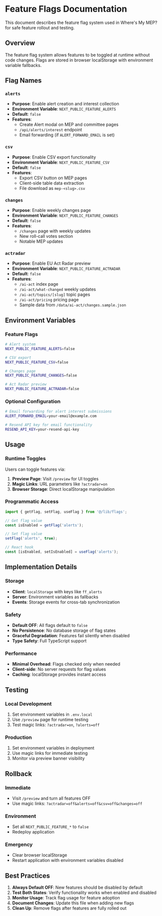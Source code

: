 # Feature Flags Documentation

This document describes the feature flag system used in Where's My MEP? for safe feature rollout and testing.

## Overview

The feature flag system allows features to be toggled at runtime without code changes. Flags are stored in browser localStorage with environment variable fallbacks.

## Flag Names

### `alerts`
- **Purpose**: Enable alert creation and interest collection
- **Environment Variable**: `NEXT_PUBLIC_FEATURE_ALERTS`
- **Default**: `false`
- **Features**:
  - Create Alert modal on MEP and committee pages
  - `/api/alerts/interest` endpoint
  - Email forwarding (if `ALERT_FORWARD_EMAIL` is set)

### `csv`
- **Purpose**: Enable CSV export functionality
- **Environment Variable**: `NEXT_PUBLIC_FEATURE_CSV`
- **Default**: `false`
- **Features**:
  - Export CSV button on MEP pages
  - Client-side table data extraction
  - File download as `mep-<slug>.csv`

### `changes`
- **Purpose**: Enable weekly changes page
- **Environment Variable**: `NEXT_PUBLIC_FEATURE_CHANGES`
- **Default**: `false`
- **Features**:
  - `/changes` page with weekly updates
  - New roll-call votes section
  - Notable MEP updates

### `actradar`
- **Purpose**: Enable EU Act Radar preview
- **Environment Variable**: `NEXT_PUBLIC_FEATURE_ACTRADAR`
- **Default**: `false`
- **Features**:
  - `/ai-act` index page
  - `/ai-act/what-changed` weekly updates
  - `/ai-act/topics/[slug]` topic pages
  - `/ai-act/pricing` pricing page
  - Sample data from `/data/ai-act/changes.sample.json`

## Environment Variables

### Feature Flags
```bash
# Alert system
NEXT_PUBLIC_FEATURE_ALERTS=false

# CSV export
NEXT_PUBLIC_FEATURE_CSV=false

# Changes page
NEXT_PUBLIC_FEATURE_CHANGES=false

# Act Radar preview
NEXT_PUBLIC_FEATURE_ACTRADAR=false
```

### Optional Configuration
```bash
# Email forwarding for alert interest submissions
ALERT_FORWARD_EMAIL=your-email@example.com

# Resend API key for email functionality
RESEND_API_KEY=your-resend-api-key
```

## Usage

### Runtime Toggles
Users can toggle features via:
1. **Preview Page**: Visit `/preview` for UI toggles
2. **Magic Links**: URL parameters like `?actradar=on`
3. **Browser Storage**: Direct localStorage manipulation

### Programmatic Access
```typescript
import { getFlag, setFlag, useFlag } from '@/lib/flags';

// Get flag value
const isEnabled = getFlag('alerts');

// Set flag value
setFlag('alerts', true);

// React hook
const [isEnabled, setIsEnabled] = useFlag('alerts');
```

## Implementation Details

### Storage
- **Client**: `localStorage` with keys like `ff_alerts`
- **Server**: Environment variables as fallbacks
- **Events**: Storage events for cross-tab synchronization

### Safety
- **Default OFF**: All flags default to `false`
- **No Persistence**: No database storage of flag states
- **Graceful Degradation**: Features fail silently when disabled
- **Type Safety**: Full TypeScript support

### Performance
- **Minimal Overhead**: Flags checked only when needed
- **Client-side**: No server requests for flag values
- **Caching**: localStorage provides instant access

## Testing

### Local Development
1. Set environment variables in `.env.local`
2. Use `/preview` page for runtime testing
3. Test magic links: `?actradar=on`, `?alerts=off`

### Production
1. Set environment variables in deployment
2. Use magic links for immediate testing
3. Monitor via preview banner visibility

## Rollback

### Immediate
- Visit `/preview` and turn all features OFF
- Use magic links: `?actradar=off&alerts=off&csv=off&changes=off`

### Environment
- Set all `NEXT_PUBLIC_FEATURE_*` to `false`
- Redeploy application

### Emergency
- Clear browser localStorage
- Restart application with environment variables disabled

## Best Practices

1. **Always Default OFF**: New features should be disabled by default
2. **Test Both States**: Verify functionality works when enabled and disabled
3. **Monitor Usage**: Track flag usage for feature adoption
4. **Document Changes**: Update this file when adding new flags
5. **Clean Up**: Remove flags after features are fully rolled out
